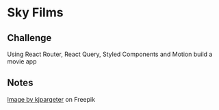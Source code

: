 # Sky Films

## Challenge

Using React Router, React Query, Styled Components and Motion build a movie app

## Notes

[Image by kjpargeter](https://www.freepik.com/free-vector/grunge-dusty-texture-background_3857029.htm#query=grain%20texture&position=1&from_view=keyword&track=ais) on Freepik
